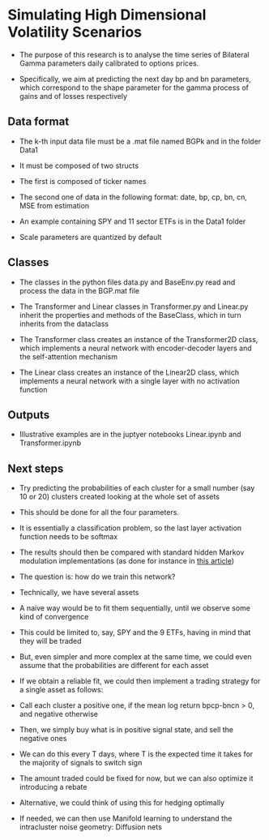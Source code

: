 # Simulating High Dimensional Volatility Scenarios

- The purpose of this research is to analyse the time series of Bilateral Gamma parameters daily calibrated to options prices.

- Specifically, we aim at predicting the next day bp and bn parameters, which correspond to the shape parameter for the gamma process of gains and of losses respectively

## Data format

- The k-th input data file must be a .mat file named BGPk and in the folder Data1

- It must be composed of two structs

- The first is composed of ticker names

- The second one of data in the following format: date, bp, cp, bn, cn, MSE from estimation

- An example containing SPY and 11 sector ETFs is in the Data1 folder

- Scale parameters are quantized by default

## Classes

- The classes in the python files data.py and BaseEnv.py read and process the data in the BGP.mat file

- The Transformer and Linear classes in Transformer.py and Linear.py inherit the properties and methods of the BaseClass, which in turn inherits from the dataclass

- The Transformer class creates an instance of the Transformer2D class, which implements a neural network with encoder-decoder layers and the self-attention mechanism

- The Linear class creates an instance of the Linear2D class, which implements a neural network with a single layer with no activation function

## Outputs

- Illustrative examples are in the juptyer notebooks Linear.ipynb and Transformer.ipynb

## Next steps

- Try predicting the probabilities of each cluster for a small number (say 10 or 20) clusters created looking at the whole set of assets  
- This should be done for all the four parameters.
- It is essentially a classification problem, so the last layer activation function needs to be softmax
- The results should then be compared with standard hidden Markov modulation implementations (as done for instance in [this article](https://www.aimsciences.org/article/doi/10.3934/puqr.2022004))

- The question is: how do we train this network?
- Technically, we have several assets
- A naive way would be to fit them sequentially, until we observe some kind of convergence
- This could be limited to, say, SPY and the 9 ETFs, having in mind that they will be traded
- But, even simpler and more complex at the same time, we could even assume that the probabilities are different for each asset

- If we obtain a reliable fit, we could then implement a trading strategy for a single asset as follows:
- Call each cluster a positive one, if the mean log return bpcp-bncn > 0, and negative otherwise
- Then, we simply buy what is in positive signal state, and sell the negative ones
- We can do this every T days, where T is the expected time it takes for the majority of signals to switch sign
- The amount traded could be fixed for now, but we can also optimize it introducing a rebate

- Alternative, we could think of using this for hedging optimally
- If needed, we can then use Manifold learning to understand the intracluster noise geometry: Diffusion nets
